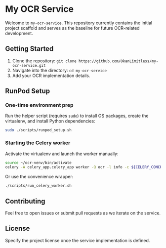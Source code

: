 # My OCR Service

Welcome to `my-ocr-service`. This repository currently contains the initial project scaffold and serves as the baseline for future OCR-related development.

## Getting Started

1. Clone the repository: `git clone https://github.com/OkanLimitless/my-ocr-service.git`
2. Navigate into the directory: `cd my-ocr-service`
3. Add your OCR implementation details.

## RunPod Setup

### One-time environment prep

Run the helper script (requires `sudo`) to install OS packages, create the virtualenv, and install Python dependencies:

```bash
sudo ./scripts/runpod_setup.sh
```

### Starting the Celery worker

Activate the virtualenv and launch the worker manually:

```bash
source ~/ocr-venv/bin/activate
celery -A celery_app.celery_app worker -Q ocr -l info -c ${CELERY_CONCURRENCY:-4}
```

Or use the convenience wrapper:

```bash
./scripts/run_celery_worker.sh
```

## Contributing

Feel free to open issues or submit pull requests as we iterate on the service.

## License

Specify the project license once the service implementation is defined.
